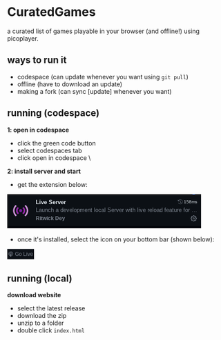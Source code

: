 # CuratedGames
a curated list of games playable in your browser (and offline!) using picoplayer.

## ways to run it
- codespace (can update whenever you want using ```git pull```)
- offline (have to download an update)
- making a fork (can sync [update] whenever you want)

## running (codespace)
**1: open in codespace** 
- click the green code button 
- select codespaces tab
- click open in codespace \

**2: install server and start**
- get the extension below:

![s](images/liveserver.png)

- once it's installed, select the icon on your bottom bar (shown below):

![s](images/golive.png)

## running (local)
**download website**
- select the latest release
- download the zip
- unzip to a folder
- double click ```index.html```
